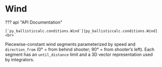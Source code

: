 # Wind

??? api "API Documentation"

    [`py_ballisticcalc.conditions.Wind`][py_ballisticcalc.conditions.Wind]<br>

Piecewise-constant wind segments parameterized by speed and `direction_from` (0° = from behind shooter; 90° = from shooter’s left). Each segment has an `until_distance` limit and a 3D vector representation used by integrators.
